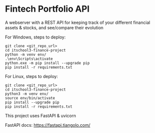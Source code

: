 # Fintech Portfolio API

A webserver with a REST API for keeping track of your different financial assets &
stocks, and see/compare their evolution


For Windows, steps to deploy:
```
git clone <git_repo_url>
cd itschool3-finance-project
python -m venv env/
.\env\Scripts\activate
python.exe -m pip install --upgrade pip
pip install -r requirements.txt

```


For Linux, steps to deploy:
```
git clone <git_repo_url>
cd itschool3-finance-project
python3 -m venv env/
source env/bin/activate
pip install --upgrade pip
pip install -r requirements.txt

```

This project uses FastAPI & uvicorn

FastAPI docs: https://fastapi.tiangolo.com/

